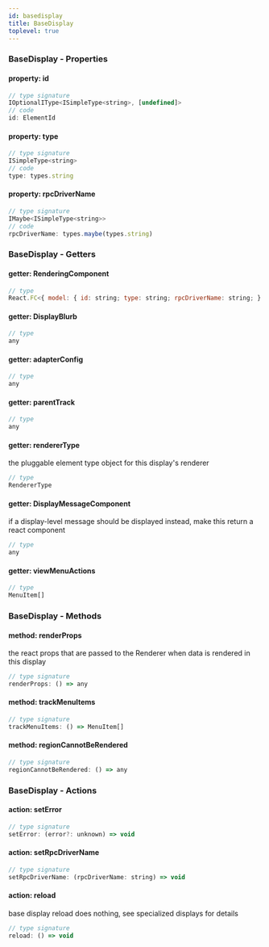 ```yaml
---
id: basedisplay
title: BaseDisplay
toplevel: true
---
```





### BaseDisplay - Properties
#### property: id



```js
// type signature
IOptionalIType<ISimpleType<string>, [undefined]>
// code
id: ElementId
```

#### property: type



```js
// type signature
ISimpleType<string>
// code
type: types.string
```

#### property: rpcDriverName



```js
// type signature
IMaybe<ISimpleType<string>>
// code
rpcDriverName: types.maybe(types.string)
```


### BaseDisplay - Getters
#### getter: RenderingComponent



```js
// type
React.FC<{ model: { id: string; type: string; rpcDriverName: string; } & NonEmptyObject & { rendererTypeName: string; error: unknown; } & IStateTreeNode<IModelType<{ id: IOptionalIType<ISimpleType<string>, [...]>; type: ISimpleType<...>; rpcDriverName: IMaybe<...>; }, { ...; }, _NotCustomized, _NotCustomized>>; onHo...
```

#### getter: DisplayBlurb



```js
// type
any
```

#### getter: adapterConfig



```js
// type
any
```

#### getter: parentTrack



```js
// type
any
```

#### getter: rendererType

the pluggable element type object for this display's
renderer

```js
// type
RendererType
```

#### getter: DisplayMessageComponent

if a display-level message should be displayed instead,
make this return a react component

```js
// type
any
```

#### getter: viewMenuActions



```js
// type
MenuItem[]
```


### BaseDisplay - Methods
#### method: renderProps

the react props that are passed to the Renderer when data
is rendered in this display

```js
// type signature
renderProps: () => any
```

#### method: trackMenuItems



```js
// type signature
trackMenuItems: () => MenuItem[]
```

#### method: regionCannotBeRendered



```js
// type signature
regionCannotBeRendered: () => any
```


### BaseDisplay - Actions
#### action: setError



```js
// type signature
setError: (error?: unknown) => void
```

#### action: setRpcDriverName



```js
// type signature
setRpcDriverName: (rpcDriverName: string) => void
```

#### action: reload

base display reload does nothing, see specialized displays for details

```js
// type signature
reload: () => void
```

 
